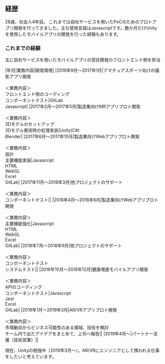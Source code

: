 ## 経歴

28歳、社会人4年目。
これまでは自社サービスを用いたPoCのためのプロトアプリ開発を行ってきました。主な使用言語はJavascriptです。数か月だけUnityを使用したモバイルアプリの開発を行った経験もあります。


### これまでの経験

主に自社サービスを用いたモバイルアプリの受託開発のフロントエンド側を担当


|年月|業務内容|開発環境|
|2016年9月～2017年1月|アマチュアスポーツ向けの撮影アプリ開発<br><br>＜業務内容＞<br>フロントエンド側のコーディング<br>コンポーネントテスト|GitLab<br>Javascript|
|2017年2月～2017年5月|製造業向けMRアプリプロト開発<br><br>＜業務内容＞<br>3Dモデルのセットアップ<br>3Dモデル衝突時の処理実装|Unity(C#)<br>Blender|
|2017年6月～2017年10月|製造業向けWebアプリプロト開発<br><br>＜業務内容＞<br>設計<br>主要機能実装|Javascript<br>HTML<br>WebGL<br>Excel<br>GitLab|
|2017年11月～2018年3月|他プロジェクトのサポート<br><br>＜業務内容＞<br>コンポーネントテスト||
|2018年4月～2018年6月|製造業向けWebアプリプロト開発<br><br>＜業務内容＞<br>主要機能強化|Javascript<br>HTML<br>WebGL<br>Excel<br>GitLab|
|2018年7月～2018年9月|他プロジェクトのサポート<br><br>＜業務内容＞<br>コンポーネントテスト<br>システムテスト||
|2018年10月～2018年12月|健康増進モバイルアプリ開発<br><br>＜業務内容＞<br>APIのコーディング<br>コンポーネントテスト|Javascript<br>Jest<br>Excel<br>GitLab|
|2019年1月～2019年3月|AR/VRアプリプロト開発<br><br>＜業務内容＞<br>市場動向からビジネス可能性のある領域、技術を検討<br>チーム内で出たアイデアをまとめて、上司へ報告||
|2019年4月～|パートナー支援（技術営業）||

  
現在、Unityの勉強中（2019年3月～）。AR/VRにエンジニアとして携われる仕事をしたいと考えています。